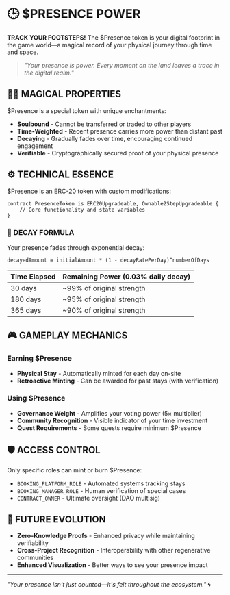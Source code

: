 # 🕒 $PRESENCE POWER

**TRACK YOUR FOOTSTEPS!** The $Presence token is your digital footprint in the game world—a magical record of your physical journey through time and space.

> *"Your presence is power. Every moment on the land leaves a trace in the digital realm."*

## 🧙‍♂️ MAGICAL PROPERTIES

$Presence is a special token with unique enchantments:

- **Soulbound** - Cannot be transferred or traded to other players
- **Time-Weighted** - Recent presence carries more power than distant past
- **Decaying** - Gradually fades over time, encouraging continued engagement
- **Verifiable** - Cryptographically secured proof of your physical presence

## ⚙️ TECHNICAL ESSENCE

$Presence is an ERC-20 token with custom modifications:

```solidity
contract PresenceToken is ERC20Upgradeable, Ownable2StepUpgradeable {
    // Core functionality and state variables
}
```

### 🧮 DECAY FORMULA

Your presence fades through exponential decay:

```
decayedAmount = initialAmount * (1 - decayRatePerDay)^numberOfDays
```

| Time Elapsed | Remaining Power (0.03% daily decay) |
|--------------|-------------------------------------|
| 30 days      | ~99% of original strength           |
| 180 days     | ~95% of original strength           |
| 365 days     | ~90% of original strength           |

## 🎮 GAMEPLAY MECHANICS

### Earning $Presence
- **Physical Stay** - Automatically minted for each day on-site
- **Retroactive Minting** - Can be awarded for past stays (with verification)

### Using $Presence
- **Governance Weight** - Amplifies your voting power (5× multiplier)
- **Community Recognition** - Visible indicator of your time investment
- **Quest Requirements** - Some quests require minimum $Presence

## 🛡️ ACCESS CONTROL

Only specific roles can mint or burn $Presence:
- `BOOKING_PLATFORM_ROLE` - Automated systems tracking stays
- `BOOKING_MANAGER_ROLE` - Human verification of special cases
- `CONTRACT_OWNER` - Ultimate oversight (DAO multisig)

## 🔮 FUTURE EVOLUTION

- **Zero-Knowledge Proofs** - Enhanced privacy while maintaining verifiability
- **Cross-Project Recognition** - Interoperability with other regenerative communities
- **Enhanced Visualization** - Better ways to see your presence impact

---

*"Your presence isn't just counted—it's felt throughout the ecosystem."* 🌀
